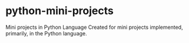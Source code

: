 # python-mini-projects
Mini projects in Python Language
Created for mini projects implemented, primarily, in the Python language.
